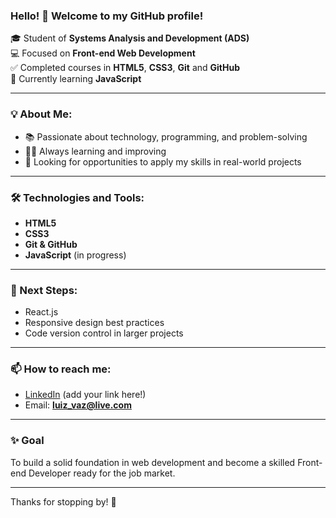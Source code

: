 ### Hello! 👋 Welcome to my GitHub profile!

🎓 Student of **Systems Analysis and Development (ADS)**  
💻 Focused on **Front-end Web Development**  
✅ Completed courses in **HTML5**, **CSS3**, **Git** and **GitHub**  
🚀 Currently learning **JavaScript**

---

### 💡 About Me:
- 📚 Passionate about technology, programming, and problem-solving  
- 👨‍💻 Always learning and improving  
- 🌱 Looking for opportunities to apply my skills in real-world projects

---

### 🛠️ Technologies and Tools:
- **HTML5**  
- **CSS3**  
- **Git & GitHub**  
- **JavaScript** (in progress)

---

### 📌 Next Steps:
- React.js  
- Responsive design best practices  
- Code version control in larger projects

---

### 📫 How to reach me:
- [LinkedIn](https://www.linkedin.com/in/luiizvaz/) (add your link here!)  
- Email: **luiz_vaz@live.com**

---

### ✨ Goal
To build a solid foundation in web development and become a skilled Front-end Developer ready for the job market.

---

Thanks for stopping by! 🚀
